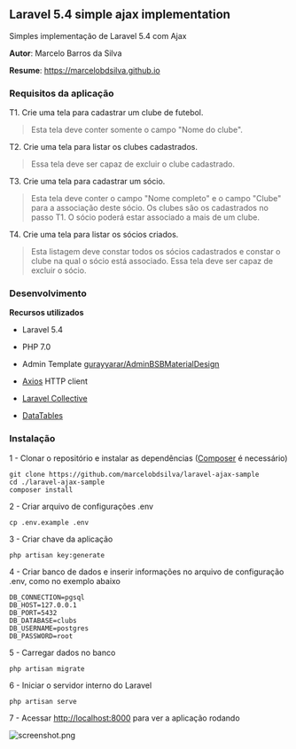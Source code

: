 ## Laravel 5.4 simple ajax implementation

Simples implementação de Laravel 5.4 com Ajax

**Autor**: Marcelo Barros da Silva

**Resume**: https://marcelobdsilva.github.io


### Requisitos da aplicação

T1. Crie uma tela para cadastrar um clube de futebol.
   > Esta tela deve conter somente o campo "Nome do clube".

T2. Crie uma tela para listar os clubes cadastrados.
   > Essa tela deve ser capaz de excluir o clube cadastrado.

T3. Crie uma tela para cadastrar um sócio.
   > Esta tela deve conter o campo "Nome completo" e o campo "Clube" 
para a associação deste sócio. Os clubes são os cadastrados no passo T1.
   > O sócio poderá estar associado a mais de um clube.

T4. Crie uma tela para listar os sócios criados.
   > Esta listagem deve constar todos os sócios cadastrados e constar o 
clube na qual o sócio está associado.
   > Essa tela deve ser capaz de excluir o sócio.
 
 
### Desenvolvimento
 
 **Recursos utilizados**
 
 - Laravel 5.4
 
 - PHP 7.0
 
 - Admin Template [gurayyarar/AdminBSBMaterialDesign]("https://github.com/gurayyarar/AdminBSBMaterialDesign")
 
 - [Axios]("https://github.com/mzabriskie/axios") HTTP client
 
 - [Laravel Collective]("https://laravelcollective.com/docs/5.4/html")
 
 - [DataTables]("https://datatables.net")
 
### Instalação
 
1 - Clonar o repositório e instalar as dependências ([Composer]("https://getcomposer.org/download") é necessário)

```
git clone https://github.com/marcelobdsilva/laravel-ajax-sample
cd ./laravel-ajax-sample
composer install
```
 
2 - Criar arquivo de configurações .env

```
cp .env.example .env
```
 
3 - Criar chave da aplicação

```
php artisan key:generate
```
 
4 - Criar banco de dados e inserir informações no arquivo de configuração .env, como no exemplo abaixo
 
```
DB_CONNECTION=pgsql
DB_HOST=127.0.0.1
DB_PORT=5432
DB_DATABASE=clubs
DB_USERNAME=postgres
DB_PASSWORD=root
```
 
5 - Carregar dados no banco

```
php artisan migrate
```

6 - Iniciar o servidor interno do Laravel
 
```
php artisan serve
```
 
7 - Acessar [http://localhost:8000](http://localhost:8000) para ver a aplicação rodando
 
 ![screenshot.png](https://bytebucket.org/marcelobsilva/dataclickselecao/raw/300d27e17df581a02fff3c5dcc859d5134735f95/public/images/screenshot.png)
